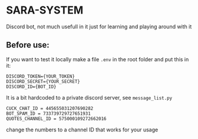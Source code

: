 # SARA-SYSTEM
Discord bot, not much usefull in it just for learning and playing around with it

## Before use:
If you want to test it locally make a file `.env`
in the root folder
and put this in it:
```
DISCORD_TOKEN={YOUR_TOKEN}
DISCORD_SECRET={YOUR_SECRET}
DISCORD_ID={BOT_ID}
```

It is a bit hardcoded to a private discord server, see `message_list.py`
```
CUCK_CHAT_ID = 445655031207690282
BOT_SPAM_ID = 733739729727651931
QUOTES_CHANNEL_ID = 575000109272662016
```
change the numbers to a channel ID that works for your usage
